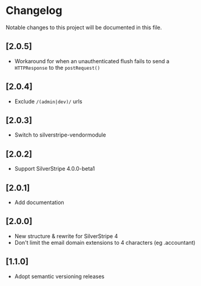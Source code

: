 # Changelog

Notable changes to this project will be documented in this file.

## [2.0.5]

- Workaround for when an unauthenticated flush fails to send a `HTTPResponse` to the `postRequest()`


## [2.0.4]

- Exclude `/(admin|dev)/` urls


## [2.0.3]

- Switch to silverstripe-vendormodule


## [2.0.2]

- Support SilverStripe 4.0.0-beta1


## [2.0.1]

- Add documentation


## [2.0.0]

- New structure & rewrite for SilverStripe 4
- Don't limit the email domain extensions to 4 characters (eg .accountant)


## [1.1.0]

- Adopt semantic versioning releases
